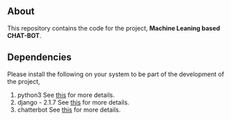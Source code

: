 ## About

This repository contains the code for the project, **Machine Leaning based CHAT-BOT**.

 

## Dependencies

Please install the following on your system to be part
of the development of the project,

1. python3
See [this](https://docs.python-guide.org/starting/install3/linux/) for more details.
2. django - 2.1.7
See [this](https://www.djangoproject.com/download/) for more details.
3. chatterbot
See [this](https://chatterbot.readthedocs.io/en/stable/) for more details.
